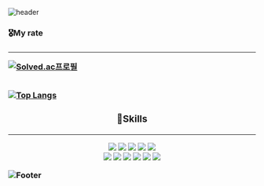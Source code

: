 ![header](https://capsule-render.vercel.app/api?type=Waving&color=7f889c&height=300&section=header&text=ssori's%20repo&desc=solhee-hwang&descSize=20&descAlign=65&fontSize=80&fontColor=F7F7F7&fontAlignY=45)

<h3>🎖My rate<h3>
  <hr>

[![Solved.ac프로필](http://mazassumnida.wtf/api/v2/generate_badge?boj=solhee)](https://solved.ac/solhee)
<br><br>

[![Top Langs](https://github-readme-stats.vercel.app/api/top-langs/?username=solhee-hwang&layout=compact)](https://github.com/solhee-hwang/github-readme-stats)

<div align = "center" >
  <h3>💪Skills</h3>
  <hr>
    <img src="https://img.shields.io/badge/Java-007396?style=flat-square&logo=Java&logoColor=white"/>
    <img src="https://img.shields.io/badge/JavaScript-F7DF1E?style=flat-square&logo=JavaScript&logoColor=black"/>
    <img src="https://img.shields.io/badge/Python-3776AB?style=flat-square&logo=Python&logoColor=white"/>
     <img src="https://img.shields.io/badge/C%2B%2B-00599C?style=flat-square&logo=C%2B%2B&logoColor=white"/>
    <img src="https://img.shields.io/badge/R-276DC3?style=flat-square&logo=R&logoColor=white"/>
  <br>
    <img src="https://img.shields.io/badge/React-61DAFB?style=flat-square&logo=React&logoColor=black"/>
<img src="https://img.shields.io/badge/Spring-6DB33F?style=flat-square&logo=Spring&logoColor=white"/>
<img src="https://img.shields.io/badge/TensorFlow-FF6F00?style=flat-square&logo=TensorFlow&logoColor=white"/>
  <img src="https://img.shields.io/badge/PyTorch-EE4C2C?style=flat-square&logo=PyTorch&logoColor=white"/>
<img src="https://img.shields.io/badge/Android%20Studio-3DDC84?style=flat-square&logo=AndroidStudio&logoColor=white"/>
  <img src="https://img.shields.io/badge/Django-092E20?style=flat-square&logo=Django&log#FF6F00=white"/>
</div>


![Footer](https://capsule-render.vercel.app/api?type=waving&color=auto&height=200&section=footer)
